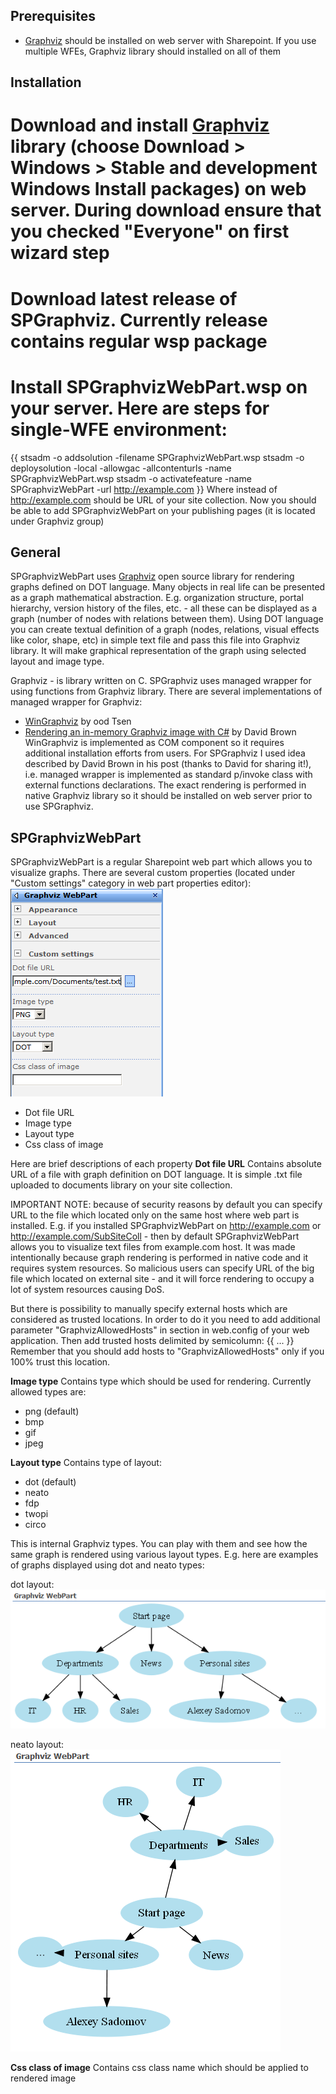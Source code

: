 ## Prerequisites
* [Graphviz](http://www.graphviz.org) should be installed on web server with Sharepoint. If you use multiple WFEs, Graphviz library should installed on all of them

## Installation
# Download and install [Graphviz](http://www.graphviz.org) library (choose Download > Windows > Stable and development Windows Install packages) on web server. During download ensure that you checked "Everyone" on first wizard step
# Download latest release of SPGraphviz. Currently release contains regular wsp package
# Install SPGraphvizWebPart.wsp on your server. Here are steps for single-WFE environment:
{{ 
stsadm -o addsolution -filename SPGraphvizWebPart.wsp
stsadm -o deploysolution -local -allowgac -allcontenturls -name SPGraphvizWebPart.wsp
stsadm -o activatefeature -name SPGraphvizWebPart -url http://example.com
}}
Where instead of http://example.com should be URL of your site collection. Now you should be able to add SPGraphvizWebPart on your publishing pages (it is located under Graphviz group)

## General
SPGraphvizWebPart uses [Graphviz](http://www.graphviz.org) open source library for rendering graphs defined on DOT language. Many objects in real life can be presented as a graph mathematical abstraction. E.g. organization structure, portal hierarchy, version history of the files, etc. - all these can be displayed as a graph (number of nodes with relations between them). Using DOT language you can create textual definition of a graph (nodes, relations, visual effects like color, shape, etc) in simple text file and pass this file into Graphviz library. It will make graphical representation of the graph using selected layout and image type.

Graphviz - is library written on C. SPGraphviz uses managed wrapper for using functions from Graphviz library. There are several implementations of managed wrapper for Graphviz:
* [WinGraphviz](http://wingraphviz.sourceforge.net/wingraphviz) by ood Tsen
* [Rendering an in-memory Graphviz image with C#](http://implicitoperator.com/blog/2009/12/24/rendering-an-in-memory-graphviz-image-with-c.html) by David Brown
WinGraphviz is implemented as COM component so it requires additional installation efforts from users. For SPGraphviz I used idea described by David Brown in his post (thanks to David for sharing it!), i.e. managed wrapper is implemented as standard p/invoke class with external functions declarations. The exact rendering is performed in native Graphviz library so it should be installed on web server prior to use SPGraphviz.

## SPGraphvizWebPart
SPGraphvizWebPart is a regular Sharepoint web part which allows you to visualize graphs. There are several custom properties (located under "Custom settings" category in web part properties editor):
![](Documentation_properties.png)

* Dot file URL
* Image type
* Layout type
* Css class of image

Here are brief descriptions of each property
**Dot file URL**
Contains absolute URL of a file with graph definition on DOT language. It is simple .txt file uploaded to documents library on your site collection.

IMPORTANT NOTE: because of security reasons by default you can specify URL to the file which located only on the same host where web part is installed. E.g. if you installed SPGraphvizWebPart on http://example.com or http://example.com/SubSiteColl - then by default SPGraphvizWebPart allows you to visualize text files from example.com host. It was made intentionally because graph rendering is performed in native code and it requires system resources. So malicious users can specify URL of the big file which located on external site - and it will force rendering to occupy a lot of system resources causing DoS.

But there is possibility to manually specify external hosts which are considered as trusted locations. In order to do it you need to add additional parameter "GraphvizAllowedHosts" in <appSettings> section in web.config of your web application. Then add trusted hosts delimited by semicolumn:
{{
<appSettings>
  ...
  <add key="GraphvizAllowedHosts" value="contoso.com;microsoft.com" />
</appSettings>
}}
Remember that you should add hosts to "GraphvizAllowedHosts" only if you 100% trust this location.

**Image type**
Contains type which should be used for rendering. Currently allowed types are:
* png (default)
* bmp
* gif
* jpeg

**Layout type**
Contains type of layout:
* dot (default)
* neato
* fdp
* twopi
* circo

This is internal Graphviz types. You can play with them and see how the same graph is rendered using various layout types. E.g. here are examples of graphs displayed using dot and neato types:

dot layout:
![](Documentation_graph1.png)

neato layout:
![](Documentation_graph2.png)

**Css class of image**
Contains css class name which should be applied to rendered image